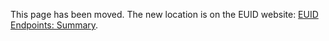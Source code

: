 This page has been moved. The new location is on the EUID website: [EUID Endpoints: Summary](https://euid.eu/docs/endpoints/summary-endpoints).
